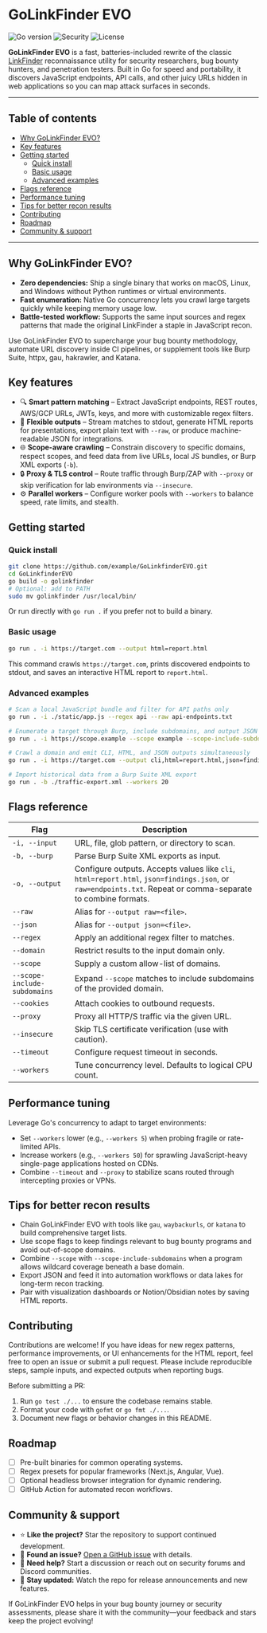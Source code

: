 # GoLinkFinder EVO

![Go version](https://img.shields.io/badge/Go-1.21+-00ADD8?logo=go&logoColor=white) ![Security](https://img.shields.io/badge/focus-application%20security-red) ![License](https://img.shields.io/badge/license-MIT-green)

**GoLinkFinder EVO** is a fast, batteries-included rewrite of the classic [LinkFinder](https://github.com/GerbenJavado/LinkFinder) reconnaissance utility for security researchers, bug bounty hunters, and penetration testers. Built in Go for speed and portability, it discovers JavaScript endpoints, API calls, and other juicy URLs hidden in web applications so you can map attack surfaces in seconds.

---

## Table of contents

- [Why GoLinkFinder EVO?](#why-golinkfinder-evo)
- [Key features](#key-features)
- [Getting started](#getting-started)
  - [Quick install](#quick-install)
  - [Basic usage](#basic-usage)
  - [Advanced examples](#advanced-examples)
- [Flags reference](#flags-reference)
- [Performance tuning](#performance-tuning)
- [Tips for better recon results](#tips-for-better-recon-results)
- [Contributing](#contributing)
- [Roadmap](#roadmap)
- [Community & support](#community--support)

---

## Why GoLinkFinder EVO?

* **Zero dependencies:** Ship a single binary that works on macOS, Linux, and Windows without Python runtimes or virtual environments.
* **Fast enumeration:** Native Go concurrency lets you crawl large targets quickly while keeping memory usage low.
* **Battle-tested workflow:** Supports the same input sources and regex patterns that made the original LinkFinder a staple in JavaScript recon.

Use GoLinkFinder EVO to supercharge your bug bounty methodology, automate URL discovery inside CI pipelines, or supplement tools like Burp Suite, httpx, gau, hakrawler, and Katana.

## Key features

- 🔍 **Smart pattern matching** – Extract JavaScript endpoints, REST routes, AWS/GCP URLs, JWTs, keys, and more with customizable regex filters.
- 📄 **Flexible outputs** – Stream matches to stdout, generate HTML reports for presentations, export plain text with `--raw`, or produce machine-readable JSON for integrations.
- 🌐 **Scope-aware crawling** – Constrain discovery to specific domains, respect scopes, and feed data from live URLs, local JS bundles, or Burp XML exports (`-b`).
- 🔒 **Proxy & TLS control** – Route traffic through Burp/ZAP with `--proxy` or skip verification for lab environments via `--insecure`.
- ⚙️ **Parallel workers** – Configure worker pools with `--workers` to balance speed, rate limits, and stealth.

## Getting started

### Quick install

```bash
git clone https://github.com/example/GoLinkfinderEVO.git
cd GoLinkfinderEVO
go build -o golinkfinder
# Optional: add to PATH
sudo mv golinkfinder /usr/local/bin/
```

Or run directly with `go run .` if you prefer not to build a binary.

### Basic usage

```bash
go run . -i https://target.com --output html=report.html
```

This command crawls `https://target.com`, prints discovered endpoints to stdout, and saves an interactive HTML report to `report.html`.

### Advanced examples

```bash
# Scan a local JavaScript bundle and filter for API paths only
go run . -i ./static/app.js --regex api --raw api-endpoints.txt

# Enumerate a target through Burp, include subdomains, and output JSON for further scripting
go run . -i https://scope.example --scope example --scope-include-subdomains --proxy http://127.0.0.1:8080 --output json=findings.json

# Crawl a domain and emit CLI, HTML, and JSON outputs simultaneously
go run . -i https://target.com --output cli,html=report.html,json=findings.json

# Import historical data from a Burp Suite XML export
go run . -b ./traffic-export.xml --workers 20
```

## Flags reference

| Flag | Description |
| ---- | ----------- |
| `-i, --input` | URL, file, glob pattern, or directory to scan. |
| `-b, --burp` | Parse Burp Suite XML exports as input. |
| `-o, --output` | Configure outputs. Accepts values like `cli`, `html=report.html`, `json=findings.json`, or `raw=endpoints.txt`. Repeat or comma-separate to combine formats. |
| `--raw` | Alias for `--output raw=<file>`. |
| `--json` | Alias for `--output json=<file>`. |
| `--regex` | Apply an additional regex filter to matches. |
| `--domain` | Restrict results to the input domain only. |
| `--scope` | Supply a custom allow-list of domains. |
| `--scope-include-subdomains` | Expand `--scope` matches to include subdomains of the provided domain. |
| `--cookies` | Attach cookies to outbound requests. |
| `--proxy` | Proxy all HTTP/S traffic via the given URL. |
| `--insecure` | Skip TLS certificate verification (use with caution). |
| `--timeout` | Configure request timeout in seconds. |
| `--workers` | Tune concurrency level. Defaults to logical CPU count. |

## Performance tuning

Leverage Go's concurrency to adapt to target environments:

- Set `--workers` lower (e.g., `--workers 5`) when probing fragile or rate-limited APIs.
- Increase workers (e.g., `--workers 50`) for sprawling JavaScript-heavy single-page applications hosted on CDNs.
- Combine `--timeout` and `--proxy` to stabilize scans routed through intercepting proxies or VPNs.

## Tips for better recon results

- Chain GoLinkFinder EVO with tools like `gau`, `waybackurls`, or `katana` to build comprehensive target lists.
- Use scope flags to keep findings relevant to bug bounty programs and avoid out-of-scope domains.
- Combine `--scope` with `--scope-include-subdomains` when a program allows wildcard coverage beneath a base domain.
- Export JSON and feed it into automation workflows or data lakes for long-term recon tracking.
- Pair with visualization dashboards or Notion/Obsidian notes by saving HTML reports.

## Contributing

Contributions are welcome! If you have ideas for new regex patterns, performance improvements, or UI enhancements for the HTML report, feel free to open an issue or submit a pull request. Please include reproducible steps, sample inputs, and expected outputs when reporting bugs.

Before submitting a PR:

1. Run `go test ./...` to ensure the codebase remains stable.
2. Format your code with `gofmt` or `go fmt ./...`.
3. Document new flags or behavior changes in this README.

## Roadmap

- [ ] Pre-built binaries for common operating systems.
- [ ] Regex presets for popular frameworks (Next.js, Angular, Vue).
- [ ] Optional headless browser integration for dynamic rendering.
- [ ] GitHub Action for automated recon workflows.

## Community & support

- ⭐ **Like the project?** Star the repository to support continued development.
- 🐛 **Found an issue?** [Open a GitHub issue](https://github.com/example/GoLinkfinderEVO/issues) with details.
- 💬 **Need help?** Start a discussion or reach out on security forums and Discord communities.
- 📰 **Stay updated:** Watch the repo for release announcements and new features.

If GoLinkFinder EVO helps in your bug bounty journey or security assessments, please share it with the community—your feedback and stars keep the project evolving!
